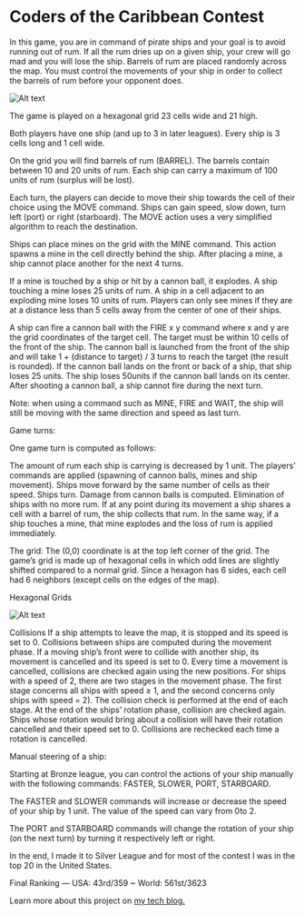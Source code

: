 # Coders of the Caribbean Contest

In this game, you are in command of pirate ships and your goal is to avoid running out of rum. If all the rum dries up on a given ship, your crew will go mad and you will lose the ship. Barrels of rum are placed randomly across the map. You must control the movements of your ship in order to collect the barrels of rum before your opponent does.

![Alt text](https://ianannasetech.files.wordpress.com/2017/04/screen-shot-2017-04-24-at-4-14-25-pm.png?w=1534)

The game is played on a hexagonal grid 23 cells wide and 21 high.

Both players have one ship (and up to 3 in later leagues). Every ship is 3 cells long and 1 cell wide.

On the grid you will find barrels of rum (BARREL). The barrels contain between 10 and 20 units of rum. Each ship can carry a maximum of 100 units of rum (surplus will be lost).

Each turn, the players can decide to move their ship towards the cell of their choice using the MOVE command. Ships can gain speed, slow down, turn left (port) or right (starboard). The MOVE action uses a very simplified algorithm to reach the destination.

Ships can place mines on the grid with the MINE command. This action spawns a mine in the cell directly behind the ship. After placing a mine, a ship cannot place another for the next 4 turns.

If a mine is touched by a ship or hit by a cannon ball, it explodes. A ship touching a mine loses 25 units of rum. A ship in a cell adjacent to an exploding mine loses 10 units of rum. Players can only see mines if they are at a distance less than 5 cells away from the center of one of their ships.

A ship can fire a cannon ball with the FIRE x y command where x and y are the grid coordinates of the target cell. The target must be within 10 cells of the front of the ship. The cannon ball is launched from the front of the ship and will take 1 + (distance to target) / 3 turns to reach the target (the result is rounded). If the cannon ball lands on the front or back of a ship, that ship loses 25 units. The ship loses 50units if the cannon ball lands on its center. After shooting a cannon ball, a ship cannot fire during the next turn.

Note: when using a command such as MINE, FIRE and WAIT, the ship will still be moving with the same direction and speed as last turn.

Game turns:

One game turn is computed as follows:

The amount of rum each ship is carrying is decreased by 1 unit.
The players’ commands are applied (spawning of cannon balls, mines and ship movement).
Ships move forward by the same number of cells as their speed.
Ships turn.
Damage from cannon balls is computed.
Elimination of ships with no more rum.
If at any point during its movement a ship shares a cell with a barrel of rum, the ship collects that rum. In the same way, if a ship touches a mine, that mine explodes and the loss of rum is applied immediately.

The grid:
The (0,0) coordinate is at the top left corner of the grid. The game’s grid is made up of hexagonal cells in which odd lines are slightly shifted compared to a normal grid. Since a hexagon has 6 sides, each cell had 6 neighbors (except cells on the edges of the map).

Hexagonal Grids

![Alt text](https://ianannasetech.files.wordpress.com/2017/04/screen-shot-2017-04-24-at-4-19-26-pm.png)

Collisions
If a ship attempts to leave the map, it is stopped and its speed is set to 0.
Collisions between ships are computed during the movement phase. If a moving ship’s front were to collide with another ship, its movement is cancelled and its speed is set to 0. Every time a movement is cancelled, collisions are checked again using the new positions.
For ships with a speed of 2, there are two stages in the movement phase. The first stage concerns all ships with speed ≥ 1, and the second concerns only ships with speed = 2). The collision check is performed at the end of each stage.
At the end of the ships’ rotation phase, collision are checked again. Ships whose rotation would bring about a collision will have their rotation cancelled and their speed set to 0. Collisions are rechecked each time a rotation is cancelled.

Manual steering of a ship:

Starting at Bronze league, you can control the actions of your ship manually with the following commands: FASTER, SLOWER, PORT, STARBOARD.

The FASTER and SLOWER commands will increase or decrease the speed of your ship by 1 unit. The value of the speed can vary from 0to 2.

The PORT and STARBOARD commands will change the rotation of your ship (on the next turn) by turning it respectively left or right.

In the end, I made it to Silver League and for most of the contest I was in the top 20 in the United States.

Final Ranking — USA: 43rd/359 ~ World: 561st/3623

Learn more about this project on [my tech blog.](https://ianannase.tech.blog/2017/04/24/python3-coders-of-the-caribbean-contest/)
